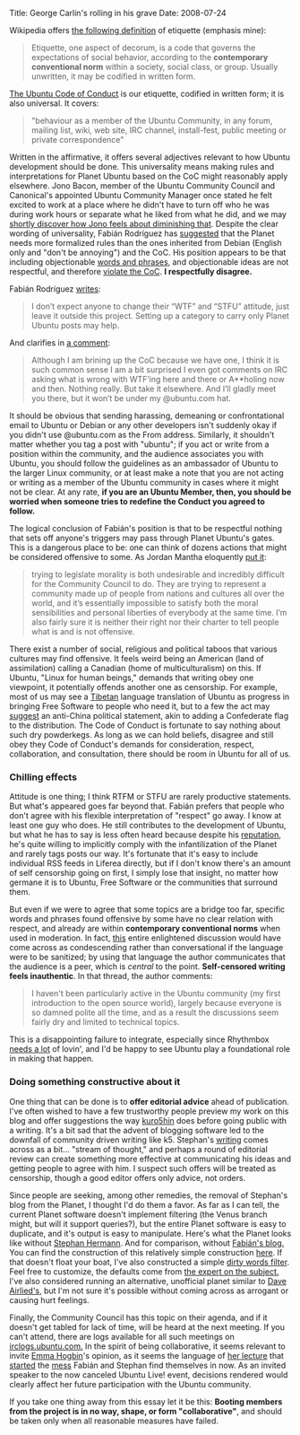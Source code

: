 Title: George Carlin's rolling in his grave
Date: 2008-07-24

Wikipedia offers [the following definition][1] of etiquette (emphasis mine):

> Etiquette, one aspect of decorum, is a code that governs the expectations of
social behavior, according to the **contemporary conventional norm** within a
society, social class, or group. Usually unwritten, it may be codified in
written form.

[The Ubuntu Code of Conduct][2] is our etiquette, codified in written form; it
is also universal. It covers:

> "behaviour as a member of the Ubuntu Community, in any forum, mailing list,
wiki, web site, IRC channel, install-fest, public meeting or private
correspondence"

Written in the affirmative, it offers several adjectives relevant to how
Ubuntu development should be done. This universality means making rules and
interpretations for Planet Ubuntu based on the CoC might reasonably apply
elsewhere. Jono Bacon, member of the Ubuntu Community Council and Canonical's
appointed Ubuntu Community Manager once stated he felt excited to work at a
place where he didn't have to turn off who he was during work hours or
separate what he liked from what he did, and we may [shortly discover how Jono
feels about diminishing that][3]. Despite the clear wording of universality,
Fabián Rodríguez has [suggested][4] that the Planet needs more formalized
rules than the ones inherited from Debian (English only and "don't be
annoying") and the CoC. His position appears to be that including
objectionable [words and phrases][5], and objectionable ideas are not
respectful, and therefore [violate the CoC][6]. **I respectfully disagree.**

Fabián Rodríguez [writes][4]:

> I don’t expect anyone to change their “WTF” and “STFU” attitude, just leave
it outside this project. Setting up a category to carry only Planet Ubuntu
posts may help.

And clarifies in [a comment][7]:

> Although I am brining up the CoC because we have one, I think it is such
common sense I am a bit surprised I even got comments on IRC asking what is
wrong with WTF’ing here and there or A**holing now and then. Nothing really.
But take it elsewhere. And I’ll gladly meet you there, but it won’t be under
my @ubuntu.com hat.

It should be obvious that sending harassing, demeaning or confrontational
email to Ubuntu or Debian or any other developers isn't suddenly okay if you
didn't use @ubuntu.com as the From address. Similarly, it shouldn't matter
whether you tag a post with "ubuntu"; if you act or write from a position
within the community, and the audience associates you with Ubuntu, you should
follow the guidelines as an ambassador of Ubuntu to the larger Linux
community, or at least make a note that you are not acting or writing as a
member of the Ubuntu community in cases where it might not be clear. At any
rate, **if you are an Ubuntu Member, then, you should be worried when someone
tries to redefine the Conduct you agreed to follow.**

The logical conclusion of Fabián's position is that to be respectful nothing
that sets off anyone's triggers may pass through Planet Ubuntu's gates. This
is a dangerous place to be: one can think of dozens actions that might be
considered offensive to some. As Jordan Mantha eloquently [put it][8]:

> trying to legislate morality is both undesirable and incredibly difficult
for the Community Council to do. They are trying to represent a community made
up of people from nations and cultures all over the world, and it’s
essentially impossible to satisfy both the moral sensibilities and personal
liberties of everybody at the same time. I’m also fairly sure it is neither
their right nor their charter to tell people what is and is not offensive.

There exist a number of social, religious and political taboos that various
cultures may find offensive. It feels weird being an American (land of
assimilation) calling a Canadian (home of multiculturalism) on this. If
Ubuntu, "Linux for human beings," demands that writing obey one viewpoint, it
potentially offends another one as censorship. For example, most of us may see
a [Tibetan][9] language translation of Ubuntu as progress in bringing Free
Software to people who need it, but to a few the act may [suggest][10] an
anti-China political statement, akin to adding a Confederate flag to the
distribution. The Code of Conduct is fortunate to say nothing about such dry
powderkegs. As long as we can hold beliefs, disagree and still obey they Code
of Conduct's demands for consideration, respect, collaboration, and
consultation, there should be room in Ubuntu for all of us.

### Chilling effects

Attitude is one thing; I think RTFM or STFU are rarely productive statements.
But what's appeared goes far beyond that. Fabián prefers that people who don't
agree with his flexible interpretation of "respect" go away. I know at least
one guy who does. He still contributes to the development of Ubuntu, but what
he has to say is less often heard because despite his [reputation][11], he's
quite willing to implicitly comply with the infantilization of the Planet and
rarely tags posts our way. It's fortunate that it's easy to include individual
RSS feeds in Liferea directly, but if I don't know there's an amount of self
censorship going on first, I simply lose that insight, no matter how germane
it is to Ubuntu, Free Software or the communities that surround them.

But even if we were to agree that some topics are a bridge too far, specific
words and phrases found offensive by some have no clear relation with respect,
and already are within **contemporary conventional norms** when used in
moderation. In fact, [this][12] entire enlightened discussion would have come
across as condescending rather than conversational if the language were to be
sanitized; by using that language the author communicates that the audience is
a peer, which is _central_ to the point. **Self-censored writing feels
inauthentic**. In that thread, the author comments:

> I haven't been particularly active in the Ubuntu community (my first
introduction to the open source world), largely because everyone is so damned
polite all the time, and as a result the discussions seem fairly dry and
limited to technical topics.

This is a disappointing failure to integrate, especially since Rhythmbox
[needs a lot][13] of lovin', and I'd be happy to see Ubuntu play a
foundational role in making that happen.

### Doing something constructive about it

One thing that can be done is to **offer editorial advice** ahead of
publication. I've often wished to have a few trustworthy people preview my
work on this blog and offer suggestions the way [kuro5hin][14] does before
going public with a writing. It's a bit sad that the advent of blogging
software led to the downfall of community driven writing like k5. Stephan's [
writing][15] comes across as a bit... "stream of thought," and perhaps a round
of editorial review can create something more effective at communicating his
ideas and getting people to agree with him. I suspect such offers will be
treated as censorship, though a good editor offers only advice, not orders.

Since people are seeking, among other remedies, the removal of Stephan's blog
from the Planet, I thought I'd do them a favor. As far as I can tell, the
current Planet software doesn't implement filtering (the Venus branch might,
but will it support queries?), but the entire Planet software is easy to
duplicate, and it's output is easy to manipulate. Here's what the Planet looks
like without [Stephan Hermann][16]. And for comparison, without [Fabián's
blog.][17] You can find the construction of this relatively simple
construction [here][18]. If that doesn't float your boat, I've also
constructed a simple [dirty words filter][19]. Feel free to customize, the
defaults come from [the expert on the subject.][20] I've also considered
running an alternative, unofficial planet similar to [Dave Airlied's][21], but
I'm not sure it's possible without coming across as arrogant or causing hurt
feelings.

Finally, the Community Council has this topic on their agenda, and if it
doesn't get tabled for lack of time, will be heard at the next meeting. If you
can't attend, there are logs available for all such meetings on
[irclogs.ubuntu.com.][22] In the spirit of being collaborative, it seems
relevant to invite [Emma Hogbin][23]'s opinion, as it seems the language of
[her lecture][24] that [started][25] the [mess][15] Fabián and Stephan find
themselves in now. As an invited speaker to the now canceled Ubuntu Live!
event, decisions rendered would clearly affect her future participation with
the Ubuntu community.

If you take one thing away from this essay let it be this: **Booting members
from the project is in no way, shape, or form "collaborative"**, and should be
taken only when all reasonable measures have failed.

   [1]: http://en.wikipedia.org/wiki/Etiquette

   [2]: http://www.ubuntu.com/community/conduct

   [3]: https://wiki.ubuntu.com/CommunityCouncilAgenda/

   [4]: http://www.fabianrodriguez.com/blog/archives/2008/07/21/have-you-noticed-a-friendly-reminder/

   [5]: http://www.sourcecode.de/content/linux-haters-blog-windows-lover-blogs-wtf

   [6]: https://wiki.ubuntu.com/CommunityCouncilAgenda/talk

   [7]: http://www.fabianrodriguez.com/blog/archives/2008/07/21/have-you-noticed-a-friendly-reminder/#comment-91264

   [8]: http://laserjock.wordpress.com/2008/07/23/repurposing-planet/

   [9]: https://launchpad.net/~ubuntu-l10n-bo

   [10]: http://www.newleftreview.org/?page=article&view=2720 (One of the biggest grievances is that the Chinese authorities equate any expression of Tibetan identity with separatism.)

   [11]: http://www.angryfacts.com/facts.cgi?f=9

   [12]: http://undamped.blogspot.com/2008/07/be-dick-if-thats-what-you-are.html

   [13]: https://bugs.edge.launchpad.net/ubuntu/+source/rhythmbox (My God, it's full of segfaults!)

   [14]: http://kuro5hin.org

   [15]: http://www.sourcecode.de/content/you-will-never-fix-bug-01

   [16]: http://pipes.yahoo.com/pipes/pipe.run?_id=ekaR_FtY3RGsNNRdCB2yXQ&_render=rss&textinput1=Fabi%C3%A1n+Rodr%C3%ADguez

   [17]: http://pipes.yahoo.com/pipes/pipe.run?_id=ekaR_FtY3RGsNNRdCB2yXQ&_render=rss&textinput1=Stephan+Hermann

   [18]: http://pipes.yahoo.com/jldugger/ubuntuplanetfilter

   [19]: http://pipes.yahoo.com/jldugger/ubuntuminusobsenity

   [20]: http://en.wikipedia.org/wiki/Seven_dirty_words

   [21]: http://planet.kernel.org/fedora

   [22]: http://irclogs.ubuntu.com

   [23]: http://emmajane.net/

   [24]: http://www.archive.org/details/women_in_open_source

   [25]: http://mjg59.livejournal.com/94420.html

